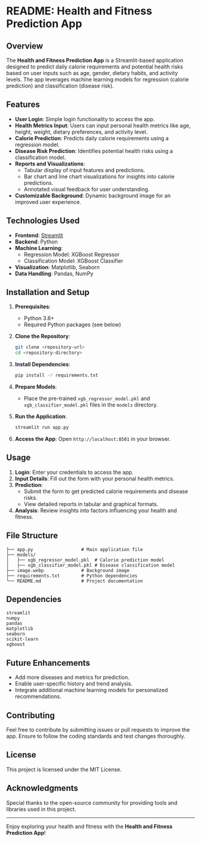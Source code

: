 # README: Health and Fitness Prediction App

## Overview
The **Health and Fitness Prediction App** is a Streamlit-based application designed to predict daily calorie requirements and potential health risks based on user inputs such as age, gender, dietary habits, and activity levels. The app leverages machine learning models for regression (calorie prediction) and classification (disease risk).

## Features
- **User Login**: Simple login functionality to access the app.
- **Health Metrics Input**: Users can input personal health metrics like age, height, weight, dietary preferences, and activity level.
- **Calorie Prediction**: Predicts daily calorie requirements using a regression model.
- **Disease Risk Prediction**: Identifies potential health risks using a classification model.
- **Reports and Visualizations**: 
  - Tabular display of input features and predictions.
  - Bar chart and line chart visualizations for insights into calorie predictions.
  - Annotated visual feedback for user understanding.
- **Customizable Background**: Dynamic background image for an improved user experience.

## Technologies Used
- **Frontend**: [Streamlit](https://streamlit.io)
- **Backend**: Python
- **Machine Learning**:
  - Regression Model: XGBoost Regressor
  - Classification Model: XGBoost Classifier
- **Visualization**: Matplotlib, Seaborn
- **Data Handling**: Pandas, NumPy

## Installation and Setup
1. **Prerequisites**:
   - Python 3.8+
   - Required Python packages (see below)

2. **Clone the Repository**:
   ```bash
   git clone <repository-url>
   cd <repository-directory>
   ```

3. **Install Dependencies**:
   ```bash
   pip install -r requirements.txt
   ```

4. **Prepare Models**:
   - Place the pre-trained `xgb_regressor_model.pkl` and `xgb_classifier_model.pkl` files in the `models` directory.

5. **Run the Application**:
   ```bash
   streamlit run app.py
   ```

6. **Access the App**:
   Open `http://localhost:8501` in your browser.

## Usage
1. **Login**: Enter your credentials to access the app.
2. **Input Details**: Fill out the form with your personal health metrics.
3. **Prediction**:
   - Submit the form to get predicted calorie requirements and disease risks.
   - View detailed reports in tabular and graphical formats.
4. **Analysis**: Review insights into factors influencing your health and fitness.

## File Structure
```plaintext
├── app.py                  # Main application file
├── models/
│   ├── xgb_regressor_model.pkl  # Calorie prediction model
│   ├── xgb_classifier_model.pkl # Disease classification model
├── image.webp              # Background image
├── requirements.txt        # Python dependencies
└── README.md               # Project documentation
```

## Dependencies
```plaintext
streamlit
numpy
pandas
matplotlib
seaborn
scikit-learn
xgboost
```

## Future Enhancements
- Add more diseases and metrics for prediction.
- Enable user-specific history and trend analysis.
- Integrate additional machine learning models for personalized recommendations.

## Contributing
Feel free to contribute by submitting issues or pull requests to improve the app. Ensure to follow the coding standards and test changes thoroughly.

## License
This project is licensed under the MIT License.

## Acknowledgments
Special thanks to the open-source community for providing tools and libraries used in this project.

---

Enjoy exploring your health and fitness with the **Health and Fitness Prediction App**!
